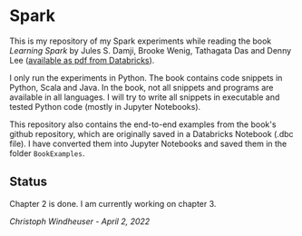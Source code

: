 # Spark
This is my repository of my Spark experiments while reading the book *Learning Spark* by Jules S. Damji, Brooke Wenig, Tathagata Das and Denny Lee ([available as pdf from Databricks](https://pages.databricks.com/rs/094-YMS-629/images/LearningSpark2.0.pdf)).

I only run the experiments in Python. The book contains code snippets in Python, Scala and Java. In the book, not all snippets and programs are available in all languages. I will try to  write all snippets in executable and tested Python code (mostly in Jupyter Notebooks).

This repository also contains the end-to-end examples from the book's github repository, which are originally saved in a Databricks Notebook (.dbc file). I have converted them into Jupyter Notebooks and saved them in the folder `BookExamples`.

## Status

Chapter 2 is done. I am currently working on chapter 3.

*Christoph Windheuser - April 2, 2022*

